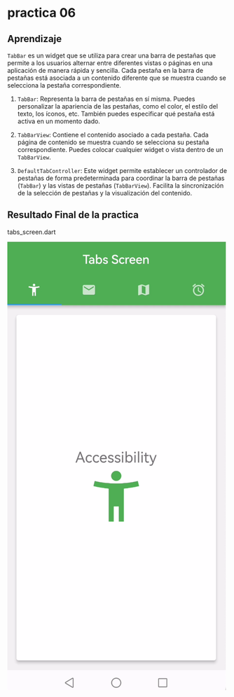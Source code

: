 # practica 06

## Aprendizaje

`TabBar` es un widget que se utiliza para crear una barra de pestañas que permite a los usuarios alternar entre diferentes vistas o páginas en una aplicación de manera rápida y sencilla. Cada pestaña en la barra de pestañas está asociada a un contenido diferente que se muestra cuando se selecciona la pestaña correspondiente.

1. `TabBar`: Representa la barra de pestañas en sí misma. Puedes personalizar la apariencia de las pestañas, como el color, el estilo del texto, los íconos, etc. También puedes especificar qué pestaña está activa en un momento dado.

2. `TabBarView`: Contiene el contenido asociado a cada pestaña. Cada página de contenido se muestra cuando se selecciona su pestaña correspondiente. Puedes colocar cualquier widget o vista dentro de un `TabBarView`.

3. `DefaultTabController`: Este widget permite establecer un controlador de pestañas de forma predeterminada para coordinar la barra de pestañas (`TabBar`) y las vistas de pestañas (`TabBarView`). Facilita la sincronización de la selección de pestañas y la visualización del contenido.

## Resultado Final de la practica

tabs_screen.dart

![Pantalla 1](https://github.com/adrian-parra/Flutter-Practicas/blob/main/practica_06/assets/page1.png?raw=true)


